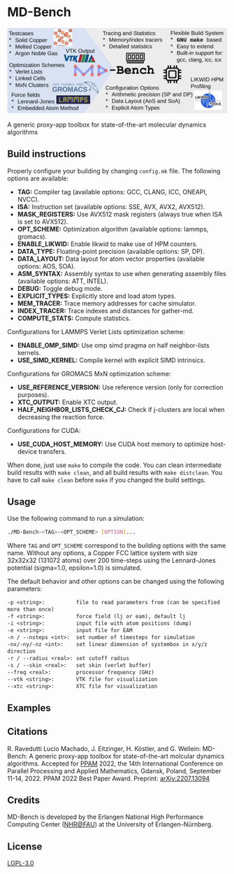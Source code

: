 # MD-Bench

![Image](figures/features-v3.png "MD-Bench Features")

A generic proxy-app toolbox for state-of-the-art molecular dynamics algorithms

## Build instructions

Properly configure your building by changing `config.mk` file. The following options are available:

- **TAG:** Compiler tag (available options: GCC, CLANG, ICC, ONEAPI, NVCC).
- **ISA:** Instruction set (available options: SSE, AVX, AVX2, AVX512).
- **MASK\_REGISTERS:** Use AVX512 mask registers (always true when ISA is set to AVX512).
- **OPT\_SCHEME:** Optimization algorithm (available options: lammps, gromacs).
- **ENABLE\_LIKWID:** Enable likwid to make use of HPM counters.
- **DATA\_TYPE:** Floating-point precision (available options: SP, DP).
- **DATA\_LAYOUT:** Data layout for atom vector properties (available options: AOS, SOA).
- **ASM\_SYNTAX:** Assembly syntax to use when generating assembly files (available options: ATT, INTEL).
- **DEBUG:** Toggle debug mode.
- **EXPLICIT\_TYPES:** Explicitly store and load atom types.
- **MEM\_TRACER:** Trace memory addresses for cache simulator.
- **INDEX\_TRACER:** Trace indexes and distances for gather-md.
- **COMPUTE\_STATS:** Compute statistics.

Configurations for LAMMPS Verlet Lists optimization scheme:
- **ENABLE\_OMP\_SIMD:** Use omp simd pragma on half neighbor-lists kernels.
- **USE\_SIMD\_KERNEL:** Compile kernel with explicit SIMD intrinsics.

Configurations for GROMACS MxN optimization scheme:
- **USE\_REFERENCE\_VERSION:** Use reference version (only for correction purposes).
- **XTC\_OUTPUT:** Enable XTC output.
- **HALF\_NEIGHBOR\_LISTS\_CHECK\_CJ:** Check if j-clusters are local when decreasing the reaction force.

Configurations for CUDA:
- **USE\_CUDA\_HOST\_MEMORY:** Use CUDA host memory to optimize host-device transfers.

When done, just use `make` to compile the code.
You can clean intermediate build results with `make clean`, and all build results with `make distclean`.
You have to call `make clean` before `make` if you changed the build settings.

## Usage

Use the following command to run a simulation:

```bash
./MD-Bench-<TAG>-<OPT_SCHEME> [OPTION]...
```

Where `TAG` and `OPT_SCHEME` correspond to the building options with the same name.
Without any options, a Copper FCC lattice system with size 32x32x32 (131072 atoms) over 200 time-steps using the Lennard-Jones potential (sigma=1.0, epsilon=1.0) is simulated.

The default behavior and other options can be changed using the following parameters:
```
-p <string>:          file to read parameters from (can be specified more than once)
-f <string>:          force field (lj or eam), default lj
-i <string>:          input file with atom positions (dump)
-e <string>:          input file for EAM
-n / --nsteps <int>:  set number of timesteps for simulation
-nx/-ny/-nz <int>:    set linear dimension of systembox in x/y/z direction
-r / --radius <real>: set cutoff radius
-s / --skin <real>:   set skin (verlet buffer)
--freq <real>:        processor frequency (GHz)
--vtk <string>:       VTK file for visualization
--xtc <string>:       XTC file for visualization
```

## Examples

## Citations

R. Ravedutti Lucio Machado, J. Eitzinger, H. Köstler, and G. Wellein: MD-Bench: A generic proxy-app toolbox for state-of-the-art molcular dynamics algorithms. Accepted for [PPAM](https://ppam.edu.pl/) 2022, the 14th International Conference on Parallel Processing and Applied Mathematics, Gdansk, Poland, September 11-14, 2022. PPAM 2022 Best Paper Award. Preprint: [arXiv:2207.13094](https://arxiv.org/abs/2207.13094)

## Credits

MD-Bench is developed by the Erlangen National High Performance Computing Center ([NHR@FAU](https://hpc.fau.de/)) at the University of Erlangen-Nürnberg.

## License

[LGPL-3.0](https://github.com/RRZE-HPC/MD-Bench/blob/master/LICENSE)
